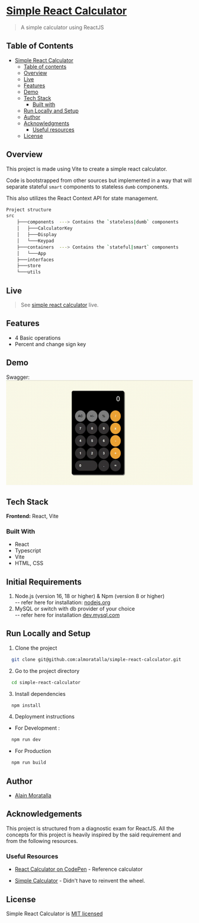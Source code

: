 # [Simple React Calculator](https://almoratalla.github.io/projects/learning/simple-react-calculator/)

> A simple calculator using ReactJS

## Table of Contents

-   [Simple React Calculator](#simple-react-calculator)
    -   [Table of contents](#table-of-contents)
    -   [Overview](#overview)
    -   [Live](#live)
    -   [Features](#features)
    -   [Demo](#demo)
    -   [Tech Stack](#tech-stack)
        -   [Built with](#built-with)
    -   [Run Locally and Setup](#run-locally-and-setup)
    -   [Author](#author)
    -   [Acknowledgments](#acknowledgments)
        -   [Useful resources](#useful-resources)
    -   [License](#license)

## Overview

This project is made using Vite to create a simple react calculator.

Code is bootstrapped from other sources but implemented in a way that will separate
stateful `smart` components to stateless `dumb` components.

This also utilizes the React Context API for state management.

```bash
Project structure
src
    ├───components  ---> Contains the `stateless|dumb` components
    │   ├───CalculatorKey
    │   ├───Display
    │   └───Keypad
    ├───containers  ---> Contains the `stateful|smart` components
    │   └───App
    ├───interfaces
    ├───store
    └───utils
```

## Live

> See [simple react calculator](https://almoratalla.github.io/projects/learning/simple-react-calculator/) live.

## Features

-   4 Basic operations
-   Percent and change sign key

## Demo

Swagger:  
![Calculator Demo](./resources/calc-demo.gif)

## Tech Stack

**Frontend:** React, Vite

### Built With

-   React
-   Typescript
-   Vite
-   HTML, CSS

## Initial Requirements

1. Node.js (version 16, 18 or higher) & Npm (version 8 or higher)  
   -- refer here for installation: [nodejs.org](https://nodejs.org/en/download/)
2. MySQL or switch with db provider of your choice  
   -- refer here for installation [dev.mysql.com](https://dev.mysql.com/downloads/installer/)

## Run Locally and Setup

1. Clone the project

```bash
  git clone git@github.com:almoratalla/simple-react-calculator.git
```

2. Go to the project directory

```bash
  cd simple-react-calculator
```

3. Install dependencies

```bash
  npm install
```

4. Deployment instructions

-   For Development :

```bash
  npm run dev
```

-   For Production

```bash
  npm run build
```

## Author

-   [Alain Moratalla](https://www.github.com/almoratalla)

## Acknowledgements

This project is structured from a diagnostic exam for ReactJS. All the concepts for this project is heavily inspired by the said requirement and from the following resources.

### Useful Resources

-   [React Calculator on CodePen](https://codepen.io/mjijackson/pen/xOzyGX?editors=1111) - Reference calculator

-   [Simple Calculator](https://github.com/TommmyKelly/react-calculator) - Didn't have to reinvent the wheel.

## License

Simple React Calculator is [MIT licensed](./LICENSE)
